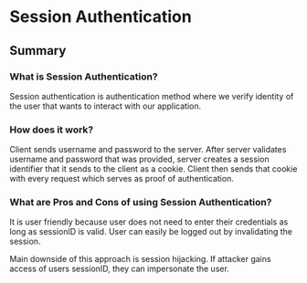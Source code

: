 # Session Authentication

## Summary

### What is Session Authentication?

Session authentication is authentication method where we verify identity of the user that wants to interact with our application.

### How does it work?

Client sends username and password to the server. After server validates username and password that was provided, server creates a session identifier that it sends to the client as a cookie. Client then sends that cookie with every request which serves as proof of authentication.

### What are Pros and Cons of using Session Authentication?

It is user friendly because user does not need to enter their credentials as long as sessionID is valid. User can easily be logged out by invalidating the session.

Main downside of this approach is session hijacking. If attacker gains access of users sessionID, they can impersonate the user.
